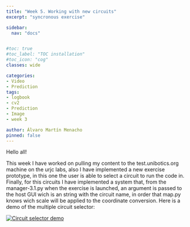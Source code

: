 ```yaml
---
title: "Week 5. Working with new circuits"
excerpt: "syncronous exercise"

sidebar:
  nav: "docs"


#toc: true
#toc_label: "TOC installation"
#toc_icon: "cog"
classes: wide

categories:
- Video
- Prediction
tags:
- logbook
- cv2
- Prediction
- Image
- week 3

author: Álvaro Martín Menacho
pinned: false
---
```


Hello all!

This week I have worked on pulling my content to the test.unibotics.org machine on the urjc labs, also I have implemented a new exercise prototype, in this one the user is
able to select a circuit to run the code in. Finally, for this circuits I have implemented a system that, from the manager-3.1.py when the exercise is launched, an argument is passed
to the host GUI wich is an string with the circuit name, in order that map.py knows wich scale will be applied to the coordinate conversion. Here is a demo of the multiple circuit selector:

[![Circuit selector demo](https://img.youtube.com/vi/ObXV41_9Slw/0.jpg)](https://www.youtube.com/watch?v=ObXV41_9Slw)
